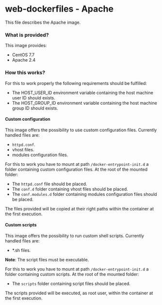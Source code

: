 # web-dockerfiles - Apache
This file describes the Apache image.

### What is provided?
This image provides:

* CentOS 7.7
* Apache 2.4

### How this works?
For this to work properly the following requirements should be fulfilled:

* The HOST_USER_ID environment variable containing the host machine user ID should exists.
* The HOST_GROUP_ID environment variable containing the host machine group ID should exists.

#### Custom configuration 
This image offers the possibility to use custom configuration files.
Currently handled files are:

* `httpd.conf`.
* vhost files.
* modules configuration files.

For this to work you have to mount at path `/docker-entrypoint-init.d` a folder 
containing custom configuration files. At the root of the mounted folder:

* The `httpd.conf` file should be placed.
* The `conf.d` folder containing vhost files should be placed.
* The `conf.modules.d` folder containing modules configuration files should be placed.

The files provided will be copied at their right paths within the container 
at the first execution.

#### Custom scripts 
This image offers the possibility to run custom shell scripts.
Currently handled files are:

* *.sh files.

**Note**: The script files must be executable.

For this to work you have to mount at path `/docker-entrypoint-init.d` a folder 
containing custom scripts. At the root of the mounted folder:

* The `scripts` folder containing script files should be placed.

The scripts provided will be executed, as root user, within the container at the first execution.